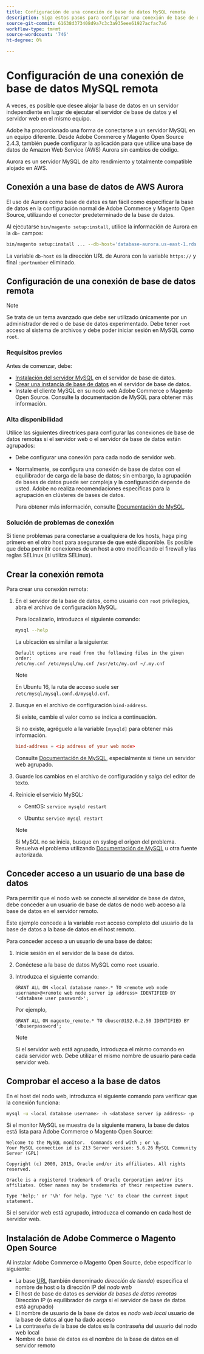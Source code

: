 ```yaml
---
title: Configuración de una conexión de base de datos MySQL remota
description: Siga estos pasos para configurar una conexión de base de datos remota para las instalaciones locales de Adobe Commerce y Magento Open Source.
source-git-commit: 61638d373408d9a7c3c3a935eee61927acfac7a6
workflow-type: tm+mt
source-wordcount: '746'
ht-degree: 0%

---
```



# Configuración de una conexión de base de datos MySQL remota

A veces, es posible que desee alojar la base de datos en un servidor independiente en lugar de ejecutar el servidor de base de datos y el servidor web en el mismo equipo.

Adobe ha proporcionado una forma de conectarse a un servidor MySQL en un equipo diferente. Desde Adobe Commerce y Magento Open Source 2.4.3, también puede configurar la aplicación para que utilice una base de datos de Amazon Web Service (AWS) Aurora sin cambios de código.

Aurora es un servidor MySQL de alto rendimiento y totalmente compatible alojado en AWS.

## Conexión a una base de datos de AWS Aurora

El uso de Aurora como base de datos es tan fácil como especificar la base de datos en la configuración normal de Adobe Commerce y Magento Open Source, utilizando el conector predeterminado de la base de datos.

Al ejecutarse `bin/magento setup:install`, utilice la información de Aurora en la `db-` campos:

```bash
bin/magento setup:install ... --db-host='database-aurora.us-east-1.rds.amazonaws.com' --db-name='magento2' --db-user='username' --db-password='password' ...
```

La variable `db-host` es la dirección URL de Aurora con la variable `https://` y final `:portnumber`  eliminado.

## Configuración de una conexión de base de datos remota

>[!NOTE]
>
>Se trata de un tema avanzado que debe ser utilizado únicamente por un administrador de red o de base de datos experimentado. Debe tener `root` acceso al sistema de archivos y debe poder iniciar sesión en MySQL como `root`.

### Requisitos previos

Antes de comenzar, debe:

* [Instalación del servidor MySQL](mysql.md) en el servidor de base de datos.
* [Crear una instancia de base de datos](mysql.md#configuring-the-database-instance) en el servidor de base de datos.
* Instale el cliente MySQL en su nodo web Adobe Commerce o Magento Open Source. Consulte la documentación de MySQL para obtener más información.

### Alta disponibilidad

Utilice las siguientes directrices para configurar las conexiones de base de datos remotas si el servidor web o el servidor de base de datos están agrupados:

* Debe configurar una conexión para cada nodo de servidor web.
* Normalmente, se configura una conexión de base de datos con el equilibrador de carga de la base de datos; sin embargo, la agrupación de bases de datos puede ser compleja y la configuración depende de usted. Adobe no realiza recomendaciones específicas para la agrupación en clústeres de bases de datos.

   Para obtener más información, consulte [Documentación de MySQL](https://dev.mysql.com/doc/refman/5.6/en/mysql-cluster.html).

### Solución de problemas de conexión

Si tiene problemas para conectarse a cualquiera de los hosts, haga ping primero en el otro host para asegurarse de que esté disponible. Es posible que deba permitir conexiones de un host a otro modificando el firewall y las reglas SELinux (si utiliza SELinux).

## Crear la conexión remota

Para crear una conexión remota:

1. En el servidor de la base de datos, como usuario con `root` privilegios, abra el archivo de configuración MySQL.

   Para localizarlo, introduzca el siguiente comando:

   ```bash
   mysql --help
   ```

   La ubicación es similar a la siguiente:

   ```terminal
   Default options are read from the following files in the given order:
   /etc/my.cnf /etc/mysql/my.cnf /usr/etc/my.cnf ~/.my.cnf
   ```

   >[!NOTE]
   >
   >En Ubuntu 16, la ruta de acceso suele ser `/etc/mysql/mysql.conf.d/mysqld.cnf`.

1. Busque en el archivo de configuración `bind-address`.

   Si existe, cambie el valor como se indica a continuación.

   Si no existe, agréguelo a la variable `[mysqld]` para obtener más información.

   ```conf
   bind-address = <ip address of your web node>
   ```

   Consulte [Documentación de MySQL](https://dev.mysql.com/doc/refman/5.6/en/server-options.html), especialmente si tiene un servidor web agrupado.

1. Guarde los cambios en el archivo de configuración y salga del editor de texto.
1. Reinicie el servicio MySQL:

   * CentOS: `service mysqld restart`

   * Ubuntu: `service mysql restart`
   >[!NOTE]
   >
   >Si MySQL no se inicia, busque en syslog el origen del problema. Resuelva el problema utilizando [Documentación de MySQL](https://dev.mysql.com/doc/refman/5.6/en/server-options.html#option_mysqld_bind-address) u otra fuente autorizada.

## Conceder acceso a un usuario de una base de datos

Para permitir que el nodo web se conecte al servidor de base de datos, debe conceder a un usuario de base de datos de nodo web acceso a la base de datos en el servidor remoto.

Este ejemplo concede a la variable `root` acceso completo del usuario de la base de datos a la base de datos en el host remoto.

Para conceder acceso a un usuario de una base de datos:

1. Inicie sesión en el servidor de la base de datos.
1. Conéctese a la base de datos MySQL como `root` usuario.
1. Introduzca el siguiente comando:

   ```shell
   GRANT ALL ON <local database name>.* TO <remote web node username>@<remote web node server ip address> IDENTIFIED BY '<database user password>';
   ```

   Por ejemplo,

   ```shell
   GRANT ALL ON magento_remote.* TO dbuser@192.0.2.50 IDENTIFIED BY 'dbuserpassword';
   ```

   >[!NOTE]
   >
   >Si el servidor web está agrupado, introduzca el mismo comando en cada servidor web. Debe utilizar el mismo nombre de usuario para cada servidor web.

## Comprobar el acceso a la base de datos

En el host del nodo web, introduzca el siguiente comando para verificar que la conexión funciona:

```bash
mysql -u <local database username> -h <database server ip address> -p
```

Si el monitor MySQL se muestra de la siguiente manera, la base de datos está lista para Adobe Commerce o Magento Open Source:

```terminal
Welcome to the MySQL monitor.  Commands end with ; or \g.
Your MySQL connection id is 213 Server version: 5.6.26 MySQL Community Server (GPL)

Copyright (c) 2000, 2015, Oracle and/or its affiliates. All rights reserved.

Oracle is a registered trademark of Oracle Corporation and/or its affiliates. Other names may be trademarks of their respective owners.

Type 'help;' or '\h' for help. Type '\c' to clear the current input statement.
```

Si el servidor web está agrupado, introduzca el comando en cada host de servidor web.

## Instalación de Adobe Commerce o Magento Open Source

Al instalar Adobe Commerce o Magento Open Source, debe especificar lo siguiente:

* La base [URL](https://glossary.magento.com/url) (también denominado *dirección de tienda*) especifica el nombre de host o la dirección IP del *nodo web*
* El host de base de datos es *servidor de bases de datos remotas* Dirección IP (o equilibrador de carga si el servidor de base de datos está agrupado)
* El nombre de usuario de la base de datos es *nodo web local* usuario de la base de datos al que ha dado acceso
* La contraseña de la base de datos es la contraseña del usuario del nodo web local
* Nombre de base de datos es el nombre de la base de datos en el servidor remoto
